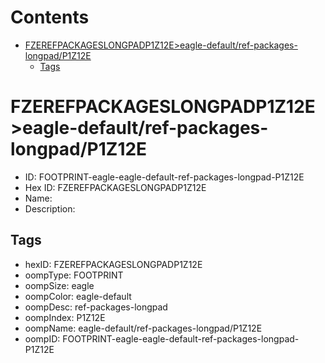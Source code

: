 



Contents
========

* [FZEREFPACKAGESLONGPADP1Z12E>eagle-default/ref-packages-longpad/P1Z12E](#fzerefpackageslongpadp1z12eeagle-defaultref-packages-longpadp1z12e)
	* [Tags](#tags)

# FZEREFPACKAGESLONGPADP1Z12E>eagle-default/ref-packages-longpad/P1Z12E

- ID: FOOTPRINT-eagle-eagle-default-ref-packages-longpad-P1Z12E
- Hex ID: FZEREFPACKAGESLONGPADP1Z12E
- Name: 
- Description: 

## Tags

- hexID: FZEREFPACKAGESLONGPADP1Z12E
- oompType: FOOTPRINT
- oompSize: eagle
- oompColor: eagle-default
- oompDesc: ref-packages-longpad
- oompIndex: P1Z12E
- oompName: eagle-default/ref-packages-longpad/P1Z12E
- oompID: FOOTPRINT-eagle-eagle-default-ref-packages-longpad-P1Z12E
